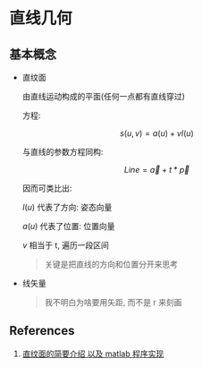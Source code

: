 # 直线几何

## 基本概念

- 直纹面

  由直线运动构成的平面(任何一点都有直线穿过)

  方程:

  $$s(u, v) = a(u) + vl(u)$$

  与直线的参数方程同构:

  $$Line = \vec a + t * \vec p$$

  因而可类比出:

  $l(u)$ 代表了方向: 姿态向量

  $a(u)$ 代表了位置: 位置向量

  $v$ 相当于 t, 遍历一段区间

  > 关键是把直线的方向和位置分开来思考

- 线矢量

  > 我不明白为啥要用矢距, 而不是 r 来刻画

## References

1. [直纹面的简要介绍 以及 matlab 程序实现](https://blog.csdn.net/mw_1422102031/article/details/108904455)
